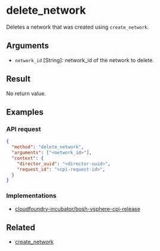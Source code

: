 # delete_network

Deletes a network that was created using `create_network`.

## Arguments

* `network_id` [String]: network_id of the network to delete.


## Result

No return value.


## Examples

### API request

```json
{
  "method": "delete_network",
  "arguments": ["<network_id>"],
  "context": {
    "director_uuid": "<director-uuid>",
    "request_id": "<cpi-request-id>",
  }
}
```


### Implementations

 * [cloudfoundry-incubator/bosh-vsphere-cpi-release](https://github.com/cloudfoundry/bosh-vsphere-cpi-release/blob/master/src/vsphere_cpi/lib/cloud/vsphere/cloud.rb#L727-L731)


## Related

 * [create_network](create-network.md)
